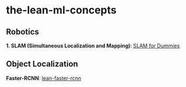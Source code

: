 # the-lean-ml-concepts
## Robotics

**1. SLAM (Simultaneous Localization and Mapping)**: [SLAM for Dummies](https://dspace.mit.edu/bitstream/handle/1721.1/119149/16-412j-spring-2005/contents/projects/1aslam_blas_repo.pdf)


## Object Localization

**Faster-RCNN**: [lean-faster-rcnn](https://github.com/alisher-ai/lean-faster-rcnn)
